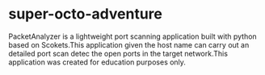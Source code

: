 # super-octo-adventure
PacketAnalyzer is a lightweight port scanning application built with python based on Scokets.This application given the host name can carry out an detailed port scan detec the open ports in the target network.This application was created for education purposes only.
